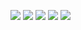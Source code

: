 
![](https://i.imgur.com/uLhxTF1.png)
![](https://i.imgur.com/bqm68Qi.png)
![](https://i.imgur.com/XggC19k.png)
![](https://i.imgur.com/wCfOj2D.png)
![](https://i.imgur.com/AaRknU3.png)

<!-- https://imgur.com/a/RiqGPfU -->